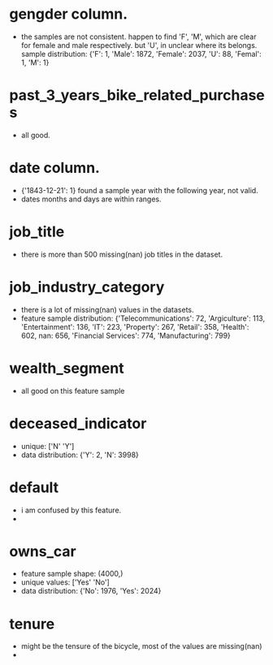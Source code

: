 # gengder column.
- the samples are not consistent. happen to find 'F', 'M', which are clear for female and male respectively. but 'U', in unclear where its belongs. sample distribution: {'F': 1, 'Male': 1872, 'Female': 2037, 'U': 88, 'Femal': 1, 'M': 1}


# past_3_years_bike_related_purchases
- all good.

# date column.
- {'1843-12-21': 1} found a sample year with the following year, not valid.
- dates months and days are within ranges.

# job_title
- there is more than 500 missing(nan) job titles in the dataset.


# job_industry_category
- there is a lot of missing(nan) values in the datasets.
- feature sample distribution: {'Telecommunications': 72,
 'Argiculture': 113,
 'Entertainment': 136,
 'IT': 223,
 'Property': 267,
 'Retail': 358,
 'Health': 602,
 nan: 656,
 'Financial Services': 774,
 'Manufacturing': 799}

# wealth_segment
- all good on this feature sample

# deceased_indicator
- unique: ['N' 'Y']
- data distribution: {'Y': 2, 'N': 3998}

# default
- i am confused by this feature.
- 

# owns_car
- feature sample shape: (4000,)
- unique values: ['Yes' 'No']
- data distribution: {'No': 1976, 'Yes': 2024}

# tenure
- might be the tensure of the bicycle, most of the values are missing(nan)
- 